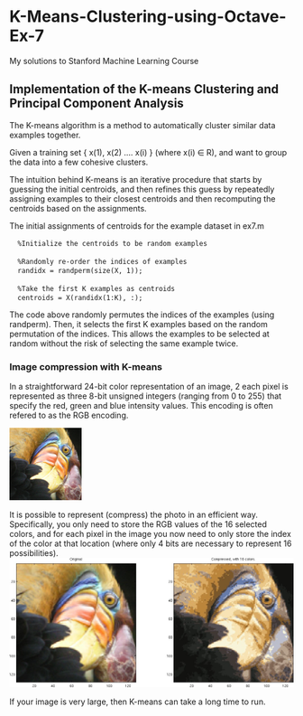 # K-Means-Clustering-using-Octave-Ex-7
My solutions to Stanford Machine Learning Course

<h2>Implementation of the K-means Clustering and Principal Component Analysis</h2>

The K-means algorithm is a method to automatically cluster similar data examples together. 

Given a training set 
{ x(1), x(2) .... x(i) } (where x(i) ∈ R), and want to group the data into a few cohesive clusters.

The intuition behind K-means is an iterative procedure that starts by guessing the initial centroids, and then refines this guess by repeatedly assigning
examples to their closest centroids and then recomputing the centroids based on the assignments.

The initial assignments of centroids for the example dataset in ex7.m 

```
  %Initialize the centroids to be random examples

  %Randomly re-order the indices of examples
  randidx = randperm(size(X, 1));

  %Take the first K examples as centroids
  centroids = X(randidx(1:K), :);
```

The code above randomly permutes the indices of the examples (using randperm). Then, it selects the first K examples based on the random
permutation of the indices. This allows the examples to be selected at random without the risk of selecting the same example twice.

<h3>Image compression with K-means</h3>

In a straightforward 24-bit color representation of an image, 2 each pixel is represented as three 8-bit unsigned integers (ranging from 0 to 255) that specify the red, green and blue intensity values. This encoding is often refered to as the RGB encoding.

![](https://raw.githubusercontent.com/Radiowala/K-Means-Clustering-using-Octave-Ex-7/master/ex7/bird_small.png)

It is possible to represent (compress) the photo in an efficient way. Specifically, you only need to store the RGB values of the 16 selected colors, and for each pixel in the image you now need to only store the index of the color at that location (where only 4 bits are necessary to represent 16 possibilities).
![](https://raw.githubusercontent.com/Radiowala/K-Means-Clustering-using-Octave-Ex-7/master/ex7/ex7.jpg)

If your image is very large, then K-means can take a long time to run. 
